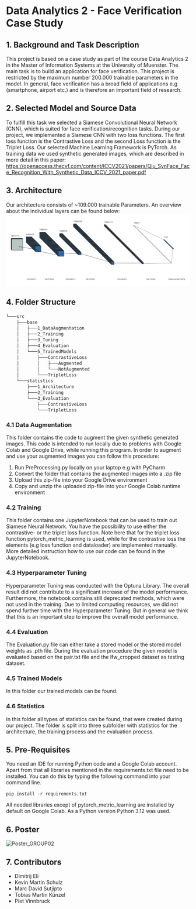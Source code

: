 # Data Analytics 2 - Face Verification Case Study 

## 1. Background and Task Description
This project is based on a case study as part of the course Data Analytics 2 in the Master of Information Systems at the 
University of Muenster. The main task is to build an application for face verification. This project is restricted by the 
maximum number 200.000 trainable parameters in the model. In general, face verification has a broad field of applications 
e.g (smartphone, airport etc.) and is therefore an important field of research. 

## 2. Selected Model and Source Data
To fulfill this task we selected a Siamese Convolutional Neural Network (CNN), which is suited for face verification/recognition tasks.
During our project, we implemented a Siamese CNN with two loss functions. The first loss function is the Contrastive Loss and the 
second Loss function is the Triplet Loss. Our selected Machine Learning Framework is PyTorch. As training data we used 
synthetic generated images, which are described in more detail in this paper: https://openaccess.thecvf.com/content/ICCV2021/papers/Qiu_SynFace_Face_Recognition_With_Synthetic_Data_ICCV_2021_paper.pdf

## 3. Architecture 
Our architecture consists of ~109.000 trainable Parameters. An overview about the individual layers can be found below:
![Siamese Convolutional Neural Network](./src/statistics/1_Architecture/Siamese_Neural_Network.png)

## 4. Folder Structure
```
└───src
    ├───base
    │   ├───1_DataAugmentation
    │   ├───2_Training
    │   ├───3_Tuning
    │   ├───4_Evaluation
    │   └───5_TrainedModels
    │       ├───ContrastiveLoss
    │       │   ├───Augmented
    │       │   └───NotAugmented
    │       └───TripletLoss
    └───statistics
        ├───1_Architecture
        ├───2_Training
        └───3_Evaluation
            ├───ContrastiveLoss
            └───TripletLoss
```

### 4.1 Data Augmentation
This folder contains the code to augment the given synthetic generated images. 
This code is intended to run locally due to problems with Google Colab and Google Drive,
while running this program. In order to augment and use your augmented images you can follow this
procedure: 

1. Run PreProcessing.py locally on your laptop e.g with PyCharm 
2. Convert the folder that contains the augmented images into a .zip file
3. Upload this zip-file into your Google Drive environment 
4. Copy and unzip the uploaded zip-file into your Google Colab runtime environment 

### 4.2 Training
This folder contains one JupyterNotebook that can be used to train out Siamese Neural Network.
You have the possibility to use either the contrastive- or the triplet loss function. Note here 
that for the triplet loss function pytorch_metric_learning is used, while for the contrastive loss 
the elements (e.g loss function and dataloader) are implemented manually. More detailed instruction how to use 
our code can be found in the JupyterNotebook. 

### 4.3 Hyperparameter Tuning
Hyperparameter Tuning was conducted with the Optuna Library. The overall result did not contribute to a 
significant increase of the model performance. Furthermore, the notebook contains still deprecated methods, which were
not used in the training. Due to limited computing resources, we did not spend further time with the Hyperparameter Tuning.
But in general we think that this is an important step to improve the overall model performance.

### 4.4 Evaluation 
The Evaluation.py file can either take a stored model or the stored model weights as .pth file. During the evaluation procedure 
the given model is evaluated based on the pair.txt file and the lfw_cropped dataset as testing dataset. 

### 4.5 Trained Models 
In this folder our trained models can be found. 

### 4.6 Statistics 
In this folder all types of statistics can be found, that were created during our project. The folder is split into 
three subfolder with statistics for the architecture, the training process and the evaluation process.

## 5. Pre-Requisites 
You need an IDE for running Python code and a Google Colab account. Apart from that all libraries mentioned in the
requirements.txt file need to be installed. You can do this by typing the following command into your command line.
```
pip install -r requirements.txt 
```
All needed libraries except of pytorch_metric_learning are installed by default on Google Colab. As a Python version Python 3.12 was used.

## 6. Poster 
![Poster_GROUP02](./src/statistics/POSTER_DA2_GROUP02.jpg)

## 7. Contributors 
- Dimitrij Eli 
- Kevin Martin Schulz 
- Marc David Sutjipto 
- Tobias Martin Künzel 
- Piet Vinnbruck 


